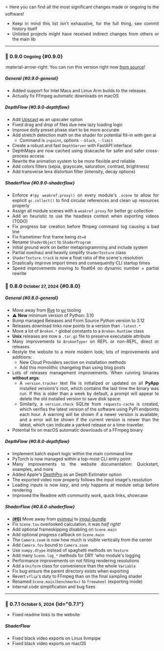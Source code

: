 <div style="text-align: justify;" markdown>

⭐️ Here you can find all the most significant changes made or ongoing to the software!

- Keep in mind this list isn't exhaustive, for the full thing, see commit history itself
- Unlisted projects might have received indirect changes from others or the main lib

<hr>

<!------------------------------------------------------------------------------------------------->

### 🔘 0.9.0 <small>Ongoing</small> {#0.9.0}

:material-arrow-right: You can run this version right now [from source](site:/get/source)!

##### General {#0.9.0-general}
- Added support for Intel Macs and Linux Arm builds to the releases
- Actually fix FFmpeg automatic downloads on macOS

##### DepthFlow {#0.9.0-depthflow}
- Add [Upscayl](https://github.com/upscayl/upscayl) as an upscaler option
- Fixed drag and drop of files due new lazy loading logic
- Improve dolly preset phase start to be more accurate
- Add stretch detection math on the shader for potential fill-in with gen ai
    - Command is `inpaint`, options `--black`, `--limit`
- Create a robust and fast `DepthServer` with FastAPI interface
- DepthMaps are now cached using diskcache for safer and safer cross-process access
- Rewrite the animation system to be more flexible and reliable
- Add colors filters (sepia, grayscale, saturation, contrast, brightness)
- Add transverse lens distortion filter (intensity, decay options)

##### ShaderFlow {#0.9.0-shaderflow}
- Enforce `#!py weakref.proxy()` on every module's `.scene` to allow for explicit `gc.collect()` to find circular references and clean up resources properly
- Assign all module scenes with a `weakref.proxy` for better gc collection
- Add an heuristic to use the headless context when exporting videos (TODO)
- Fix progress bar creation before ffmpeg command log causing a bad line
- Fix frametimer first frame being `dt=0`
- Rename `ShaderObject` to `ShaderProgram`
- Initial ground work on better metaprogramming and include system
- Partial overhaul and heavily simplify `ShaderTexture` class
- `ShaderTexture.track` is now a float ratio of the scene's resolution
- Drastically improve import times and consequently CLI startup times
- Speed improvements moving to float64 on dynamic number + partial rewrite

<!------------------------------------------------------------------------------------------------->

### 🔘 0.8.0 <small>October 27, 2024</small> {#0.8.0}

##### General {#0.8.0-general}

- Move away from [Rye](https://rye.astral.sh/) to [uv](https://astral.sh/) tooling
- ⚠️ **New** minimum version of Python: 3.10
- Bump managed Releases and From Source Python version to 3.12
- Releases download links now points to a version than `-latest.*`
- Move a lot of `Broken.*` global constants to a `Broken.Runtime` class
- **Unix** releases are now a `.tar.gz` file to preserve executable attribute
- Many improvements to `BrokenTyper` on REPL or non-REPL, direct or releases
- Restyle the website to a more modern look; lots of improvements and additions:
    - New Cloud Providers section on installation methods
    - Add this monolithic changelog than using blog posts
- Lots of releases management improvements. When running binaries **without args**:
    - A `version.tracker` text file is initialized or updated on all **PyApp** installed versions's root, which contains the last time the binary was run. If this is older than a week by default, a prompt will appear to delete the old installed version to save disk space.
    - Similarly, a `version.check` SQLite from `requests-cache` is created, which verifies the latest version of the software using PyPI endpoints each hour. A warning will be shown if a newer version is available; and a error will be shown if the current version is newer than the latest, which can indicate a yanked release or a time-traveller.
- Potential fix on macOS automatic downloads of a FFmpeg binary

##### DepthFlow {#0.8.0-depthflow}

- Implement batch export logic within the main command line
- PyTorch is now managed within a top-most CLI entry point
- Many improvements to the website documentation: Quickstart, examples, and more
- Added Apple's [DepthPro](https://github.com/apple/ml-depth-pro) as an Depth Estimator option
- The exported video now properly follows the input image's resolution
- Loading inputs is now _lazy_, and only happens at module setup before rendering
- Improved the Readme with community work, quick links, showcase

##### ShaderFlow {#0.8.0-shaderflow}

- [**(#6)**](https://github.com/BrokenSource/ShaderFlow/issues/6) Move away from [pyimgui](https://pypi.org/project/imgui/) to [imgui-bundle](https://pypi.org/project/imgui-bundle/)
- Fix `Scene.tau` overlooked calculation, it was _half right!_
- Add optional frameskipping disabling on `Scene.main`
- Add optional progress callback on `Scene.main`
- The `Camera.zoom` is now how much is visible vertically from the center
- Add `Camera.fov` bound to `Camera.zoom`
- Use `numpy.dtype` instead of spaghetti methods on `Texture`
- Add many `Scene.log_*` methods for DRY 'who module's logging
- Performance improvements on not fitting rendering resolutions
- Add a `Uniform` class for convenience than the whole `Variable`
- Fix bug ensure the parent directory exists when exporting
- Revert `vflip`'s duty to FFmpeg than on the final sampling shader
- Renamed `Scene.main(benchmark=)` to `freewheel` (exporting mode)
- Internal code simplification and bug fixes

<!------------------------------------------------------------------------------------------------->

<hr>

### 🔘 0.7.1 <small>October 5, 2024</small> {id="0.7.1"}

- Fixed readme links to the website

<h5>ShaderFlow</h5>

- Fixed black video exports on Linux llvmpipe
- Fixed black video exports on macOS

<!------------------------------------------------------------------------------------------------->

</div>

